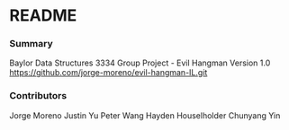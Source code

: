 # README #

### Summary ###

Baylor Data Structures 3334 Group Project - Evil Hangman 
Version 1.0
https://github.com/jorge-moreno/evil-hangman-IL.git

### Contributors ###
Jorge Moreno
Justin Yu
Peter Wang
Hayden Houselholder
Chunyang Yin
